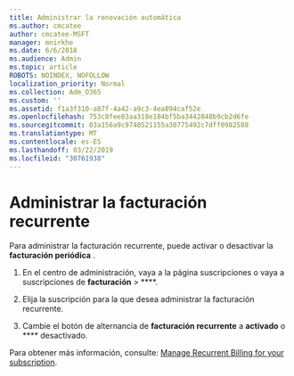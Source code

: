 ```yaml
---
title: Administrar la renovación automática
ms.author: cmcatee
author: cmcatee-MSFT
manager: mnirkhe
ms.date: 6/6/2018
ms.audience: Admin
ms.topic: article
ROBOTS: NOINDEX, NOFOLLOW
localization_priority: Normal
ms.collection: Adm_O365
ms.custom: ''
ms.assetid: f1a3f310-a87f-4a42-a9c3-4ea894caf52e
ms.openlocfilehash: 753c8fee83aa318e184bf5ba3442848b9cb2d6fe
ms.sourcegitcommit: 03a156a9c9740521155a30775492c7dff0982588
ms.translationtype: MT
ms.contentlocale: es-ES
ms.lasthandoff: 03/22/2019
ms.locfileid: "30761938"
---
```

# <a name="manage-recurring-billing"></a>Administrar la facturación recurrente

Para administrar la facturación recurrente, puede activar o desactivar la **facturación periódica** . 
  
1. En el centro de administración, vaya a [](https://go.microsoft.com/fwlink/p/?linkid=842054) la página suscripciones o vaya a suscripciones de **facturación** \> ****.
    
2. Elija la suscripción para la que desea administrar la facturación recurrente.
    
3. Cambie el botón de alternancia de **facturación recurrente** a **activado** o **** desactivado.
    
Para obtener más información, consulte: [Manage Recurrent Billing for your subscription](https://support.office.com/article/8d83b530-f4ca-47f6-a666-e5791cbacc7e).
  


